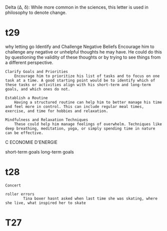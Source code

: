 Delta (Δ, δ): While more common in the sciences, this letter is used in philosophy to denote change.

# t29
why letting go 
    Identify and Challenge Negative Beliefs
        Encourage him to challenge any negative or unhelpful thoughts he may have. He could do this by questioning the validity of these thoughts or by trying to see things from a different perspective.

    Clarify Goals and Priorities
        Encourage him to prioritize his list of tasks and to focus on one task at a time. A good starting point would be to identify which of these tasks or activities align with his short-term and long-term goals, and which ones do not.

    Establish a Routine
        Having a structured routine can help him to better manage his time and feel more in control. This can include regular meal times, exercise, and time for hobbies and relaxation.

    Mindfulness and Relaxation Techniques
        These could help him manage feelings of overwhelm. Techniques like deep breathing, meditation, yoga, or simply spending time in nature can be effective.

C ECONOMIE D'ENERGIE

short-term goals
long-term goals

# t28
    
    Concert 
     
    roller errors
            Tina boxer hasnt asked when last time she was skating, where she live, what inspired her to skate
# T27 
